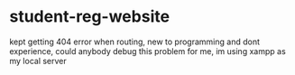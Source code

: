 # student-reg-website
kept getting 404 error when routing, new to programming and dont experience, could anybody debug this problem for me, im using xampp as my local server
